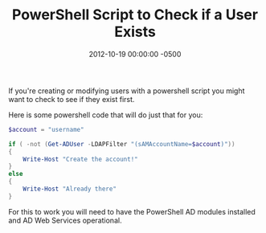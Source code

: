 ﻿---
title:  PowerShell Script to Check if a User Exists
date:   2012-10-19 00:00:00 -0500
categories: IT
---

If you're creating or modifying users with a powershell script you might want to check to see if they exist first.

Here is some powershell code that will do just that for you:

```powershell
$account = "username"

if ( -not (Get-ADUser -LDAPFilter "(sAMAccountName=$account)"))
{ 
    Write-Host "Create the account!" 
}
else
{ 
    Write-Host "Already there" 
}
```

For this to work you will need to have the PowerShell AD modules installed and AD Web Services operational.
